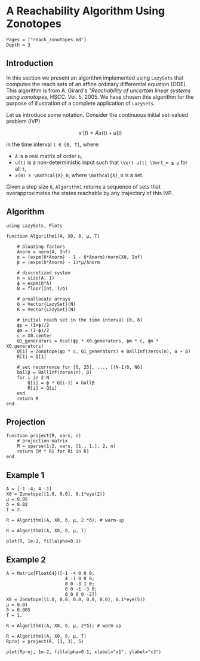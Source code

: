 # A Reachability Algorithm Using Zonotopes

```@contents
Pages = ["reach_zonotopes.md"]
Depth = 3
```

## Introduction

In this section we present an algorithm implemented using `LazySets` that computes
the reach sets of an affine ordinary differential equation (ODE). This
algorithm is from A. Girard's *"Reachability of uncertain linear systems using zonotopes*,
HSCC. Vol. 5. 2005. We have chosen this algorithm for the purpose of illustration
of a complete application of `LazySets`.

Let us introduce some notation. Consider the continuous initial set-valued problem
(IVP)

```math
    x'(t) = A x(t) + u(t)
```
in the time interval ``t ∈ [0, T]``, where:

-  ``A`` is a real matrix of order ``n``,
- ``u(t)`` is a non-deterministic input such that ``\Vert u(t) \Vert_∞ ≦ μ`` for all ``t``,
- ``x(0) ∈ \mathcal{X}_0``, where ``\mathcal{X}_0`` is a set.

Given a step size ``δ``, `Algorithm1` returns a sequence of sets that overapproximates
the states reachable by any trajectory of this IVP.

## Algorithm

```@example example_reach_zonotopes
using LazySets, Plots

function Algorithm1(A, X0, δ, μ, T)

    # bloating factors
    Anorm = norm(A, Inf)
    α = (expm(δ*Anorm) - 1 - δ*Anorm)/norm(X0, Inf)
    β = (expm(δ*Anorm) - 1)*μ/Anorm

    # discretized system
    n = size(A, 1)
    ϕ = expm(δ*A)
    N = floor(Int, T/δ)

    # preallocate arrays
    Q = Vector{LazySet}(N)
    R = Vector{LazySet}(N)

    # initial reach set in the time interval [0, δ]
    ϕp = (I+ϕ)/2
    ϕm = (I-ϕ)/2
    c = X0.center
    Q1_generators = hcat(ϕp * X0.generators, ϕm * c, ϕm * X0.generators)
    Q[1] = Zonotope(ϕp * c, Q1_generators) ⊕ BallInf(zeros(n), α + β)
    R[1] = Q[1]

    # set recurrence for [δ, 2δ], ..., [(N-1)δ, Nδ]
    ballβ = BallInf(zeros(n), β)
    for i in 2:N
        Q[i] = ϕ * Q[i-1] ⊕ ballβ
        R[i] = Q[i]
    end
    return R
end
```

## Projection

```@example example_reach_zonotopes
function project(R, vars, n)
    # projection matrix
    M = sparse(1:2, vars, [1., 1.], 2, n)
    return [M * Ri for Ri in R]
end
```

## Example 1

```@example example_reach_zonotopes
A = [-1 -4; 4 -1]
X0 = Zonotope([1.0, 0.0], 0.1*eye(2))
μ = 0.05
δ = 0.02
T = 2.

R = Algorithm1(A, X0, δ, μ, 2.*δ); # warm-up

R = Algorithm1(A, X0, δ, μ, T)

plot(R, 1e-2, fillalpha=0.1)
```


## Example 2

```@example example_reach_zonotopes
A = Matrix{Float64}([-1 -4 0 0 0;
                      4 -1 0 0 0;
                      0 0 -3 1 0;
                      0 0 -1 -3 0;
                      0 0 0 0 -2])
X0 = Zonotope([1.0, 0.0, 0.0, 0.0, 0.0], 0.1*eye(5))
μ = 0.01
δ = 0.005
T = 1.

R = Algorithm1(A, X0, δ, μ, 2*δ); # warm-up

R = Algorithm1(A, X0, δ, μ, T)
Rproj = project(R, [1, 3], 5)

plot(Rproj, 1e-2, fillalpha=0.1, xlabel="x1", ylabel="x3")
```
